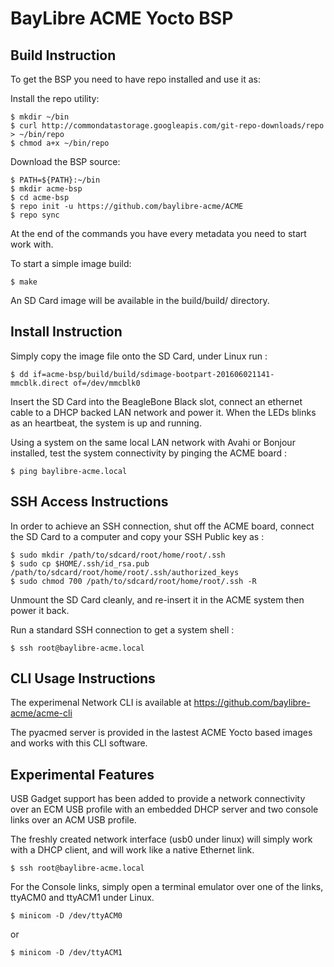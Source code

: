 # BayLibre ACME Yocto BSP

## Build Instruction ##

To get the BSP you need to have repo installed and use it as:

Install the repo utility:
```
$ mkdir ~/bin
$ curl http://commondatastorage.googleapis.com/git-repo-downloads/repo > ~/bin/repo
$ chmod a+x ~/bin/repo
```

Download the BSP source:
```
$ PATH=${PATH}:~/bin
$ mkdir acme-bsp
$ cd acme-bsp
$ repo init -u https://github.com/baylibre-acme/ACME
$ repo sync
```

At the end of the commands you have every metadata you need to start work with.

To start a simple image build:
```
$ make
```

An SD Card image will be available in the build/build/ directory.

## Install Instruction ##

Simply copy the image file onto the SD Card, under Linux run :
```
$ dd if=acme-bsp/build/build/sdimage-bootpart-201606021141-mmcblk.direct of=/dev/mmcblk0
```

Insert the SD Card into the BeagleBone Black slot, connect an ethernet cable to a DHCP backed LAN network and power it.
When the LEDs blinks as an heartbeat, the system is up and running.

Using a system on the same local LAN network with Avahi or Bonjour installed, test the system connectivity by pinging the ACME board :
```
$ ping baylibre-acme.local
```

## SSH Access Instructions ##

In order to achieve an SSH connection, shut off the ACME board, connect the SD Card to a computer and copy your SSH Public key as :
```
$ sudo mkdir /path/to/sdcard/root/home/root/.ssh
$ sudo cp $HOME/.ssh/id_rsa.pub /path/to/sdcard/root/home/root/.ssh/authorized_keys
$ sudo chmod 700 /path/to/sdcard/root/home/root/.ssh -R
```

Unmount the SD Card cleanly, and re-insert it in the ACME system then power it back.

Run a standard SSH connection to get a system shell :
```
$ ssh root@baylibre-acme.local
```

## CLI Usage Instructions ##

The experimenal Network CLI is available at https://github.com/baylibre-acme/acme-cli

The pyacmed server is provided in the lastest ACME Yocto based images and works with this CLI software.

## Experimental Features ##

USB Gadget support has been added to provide a network connectivity over an ECM USB profile with an embedded DHCP server and two console links over an ACM USB profile.

The freshly created network interface (usb0 under linux) will simply work with a DHCP client, and will work like a native Ethernet link.

```
$ ssh root@baylibre-acme.local
```

For the Console links, simply open a terminal emulator over one of the links, ttyACM0 and ttyACM1 under Linux.

```
$ minicom -D /dev/ttyACM0
```
or
```
$ minicom -D /dev/ttyACM1
```
